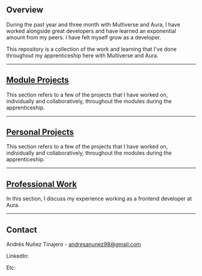 ## Overview

During the past year and three month with Multiverse and Aura, I have worked alongside great developers and have learned an exponential amount from my peers. I have felt myself grow as a developer.


This repository is a collection of the work and learning that I've done throughout my apprenticeship here with Multiverse and Aura.

---

## [Module Projects](https://github.com/andresanunezt/mv-portfolio/tree/main/Projects/Modules)

This section refers to a few of the projects that I have worked on, individually and collaboratively, throughout the modules during the apprenticeship. 

---

## [Personal Projects](https://github.com/andresanunezt/mv-portfolio/tree/main/Projects/Personal)

This section refers to a few of the projects that I have worked on, individually and collaboratively, throughout the modules during the apprenticeship. 

---

## [Professional Work](https://github.com/andresanunezt/mv-portfolio/tree/main/Professional-Work)

In this section, I discuss my experience working as a frontend developer at Aura.

---

## Contact


<!-- CONTACT -->


Andrés Nuñez Tinajero - andresanunez98@gmail.com

LinkedIn: 

Etc:

